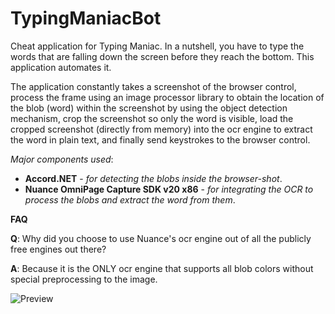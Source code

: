 # TypingManiacBot
Cheat application for Typing Maniac. In a nutshell, you have to type the words that are falling down the screen before they reach the bottom. This application automates it.

The application constantly takes a screenshot of the browser control, process the frame using an image processor library to obtain the location of the blob (word) within the screenshot by using the object detection mechanism, crop the screenshot so only the word is visible, load the cropped screenshot (directly from memory) into the ocr engine to extract the word in plain text, and finally send keystrokes to the browser control.

*Major components used*:
- **Accord.NET** - *for detecting the blobs inside the browser-shot*.
- **Nuance OmniPage Capture SDK v20 x86** - *for integrating the OCR to process the blobs and extract the word from them*.

**FAQ**

**Q**: Why did you choose to use Nuance's ocr engine out of all the publicly free engines out there?

**A**: Because it is the ONLY ocr engine that supports all blob colors without special preprocessing to the image.

![Preview](https://media.giphy.com/media/3kD720uJrRZXKCWLAf/giphy.gif)

